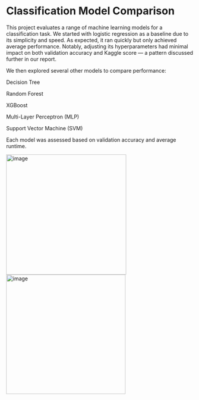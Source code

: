 # Classification Model Comparison
This project evaluates a range of machine learning models for a classification task. We started with logistic regression as a baseline due to its simplicity and speed. As expected, it ran quickly but only achieved average performance. Notably, adjusting its hyperparameters had minimal impact on both validation accuracy and Kaggle score — a pattern discussed further in our report.

We then explored several other models to compare performance:

Decision Tree

Random Forest

XGBoost

Multi-Layer Perceptron (MLP)

Support Vector Machine (SVM)

Each model was assessed based on validation accuracy and average runtime.



<img width="323" alt="image" src="https://github.com/IanW2024/Classification-XGBModel/assets/114321941/0167dd97-9b3c-413f-9a7c-5f7176f2a40d">



<img width="321" alt="image" src="https://github.com/IanW2024/Classification-XGBModel/assets/114321941/6d37e481-dc25-4ada-81e4-28feb2afb0ab">
